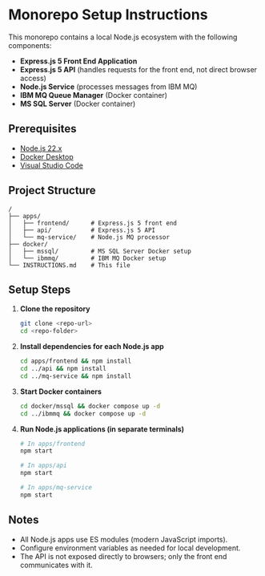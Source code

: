 # Monorepo Setup Instructions

This monorepo contains a local Node.js ecosystem with the following components:

- **Express.js 5 Front End Application**
- **Express.js 5 API** (handles requests for the front end, not direct browser access)
- **Node.js Service** (processes messages from IBM MQ)
- **IBM MQ Queue Manager** (Docker container)
- **MS SQL Server** (Docker container)

## Prerequisites

- [Node.js 22.x](https://nodejs.org/)
- [Docker Desktop](https://www.docker.com/products/docker-desktop/)
- [Visual Studio Code](https://code.visualstudio.com/)

## Project Structure

```
/
├── apps/
│   ├── frontend/      # Express.js 5 front end
│   ├── api/           # Express.js 5 API
│   └── mq-service/    # Node.js MQ processor
├── docker/
│   ├── mssql/         # MS SQL Server Docker setup
│   └── ibmmq/         # IBM MQ Docker setup
└── INSTRUCTIONS.md    # This file
```

## Setup Steps

1. **Clone the repository**
   ```sh
   git clone <repo-url>
   cd <repo-folder>
   ```

2. **Install dependencies for each Node.js app**
   ```sh
   cd apps/frontend && npm install
   cd ../api && npm install
   cd ../mq-service && npm install
   ```

3. **Start Docker containers**
   ```sh
   cd docker/mssql && docker compose up -d
   cd ../ibmmq && docker compose up -d
   ```

4. **Run Node.js applications (in separate terminals)**
   ```sh
   # In apps/frontend
   npm start

   # In apps/api
   npm start

   # In apps/mq-service
   npm start
   ```

## Notes

- All Node.js apps use ES modules (modern JavaScript imports).
- Configure environment variables as needed for local development.
- The API is not exposed directly to browsers; only the front end communicates with it.
